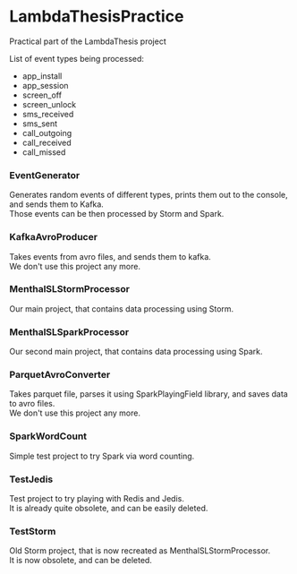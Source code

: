 LambdaThesisPractice
====================

Practical part of the LambdaThesis project

List of event types being processed:
<ul>
<li>app_install</li>
<li>app_session</li>
<li>screen_off</li>
<li>screen_unlock</li>
<li>sms_received</li>
<li>sms_sent</li>
<li>call_outgoing</li>
<li>call_received</li>
<li>call_missed</li>
</ul>



<h3>EventGenerator</h3>

Generates random events of different types, prints them out to the console, and sends them to Kafka.<br />
Those events can be then processed by Storm and Spark.

<h3>KafkaAvroProducer</h3>

Takes events from avro files, and sends them to kafka.<br />
We don't use this project any more.

<h3>MenthalSLStormProcessor</h3>

Our main project, that contains data processing using Storm.

<h3>MenthalSLSparkProcessor</h3>

Our second main project, that contains data processing using Spark.

<h3>ParquetAvroConverter</h3>

Takes parquet file, parses it using SparkPlayingField library, and saves data to avro files.<br />
We don't use this project any more.

<h3>SparkWordCount</h3>

Simple test project to try Spark via word counting.

<h3>TestJedis</h3>

Test project to try playing with Redis and Jedis.<br />
It is already quite obsolete, and can be easily deleted.

<h3>TestStorm</h3>

Old Storm project, that is now recreated as MenthalSLStormProcessor.<br />
It is now obsolete, and can be deleted.
